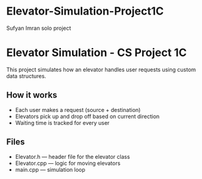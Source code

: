 # Elevator-Simulation-Project1C

Sufyan Imran solo project
# Elevator Simulation - CS Project 1C

This project simulates how an elevator handles user requests using custom data structures.

## How it works
- Each user makes a request (source + destination)
- Elevators pick up and drop off based on current direction
- Waiting time is tracked for every user

## Files
- Elevator.h — header file for the elevator class
- Elevator.cpp — logic for moving elevators
- main.cpp — simulation loop

